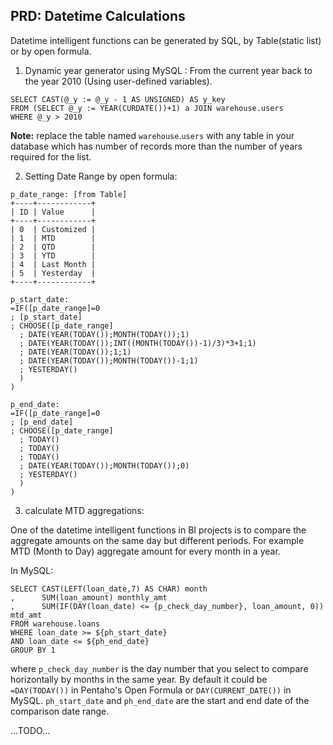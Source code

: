 ## PRD: Datetime Calculations ##

Datetime intelligent functions can be generated by SQL, by Table(static list) or by open formula.

1. Dynamic year generator using MySQL :
From the current year back to the year 2010 (Using user-defined variables). 
```
SELECT CAST(@_y := @_y - 1 AS UNSIGNED) AS y_key
FROM (SELECT @_y := YEAR(CURDATE())+1) a JOIN warehouse.users
WHERE @_y > 2010
```
**Note:** replace the table named `warehouse`.`users` with any table in your database
which has number of records more than the number of years required for the list.

2. Setting Date Range by open formula:
```
p_date_range: [from Table]
+----+------------+
| ID | Value      |
+----+------------+
| 0  | Customized |
| 1  | MTD        |
| 2  | QTD        |
| 3  | YTD        |
| 4  | Last Month |
| 5  | Yesterday  |
+----+------------+

p_start_date:
=IF([p_date_range]=0
; [p_start_date]
; CHOOSE([p_date_range]
  ; DATE(YEAR(TODAY());MONTH(TODAY());1)
  ; DATE(YEAR(TODAY());INT((MONTH(TODAY())-1)/3)*3+1;1)
  ; DATE(YEAR(TODAY());1;1)
  ; DATE(YEAR(TODAY());MONTH(TODAY())-1;1)
  ; YESTERDAY()
  )
)

p_end_date:
=IF([p_date_range]=0
; [p_end_date]
; CHOOSE([p_date_range]
  ; TODAY()
  ; TODAY()
  ; TODAY()
  ; DATE(YEAR(TODAY());MONTH(TODAY());0)
  ; YESTERDAY()
  )
)
```

3. calculate MTD aggregations:

One of the datetime intelligent functions in BI projects is to compare
the aggregate amounts on the same day but different periods. For example
MTD (Month to Day) aggregate amount for every month in a year.

In MySQL:
```
SELECT CAST(LEFT(loan_date,7) AS CHAR) month
,      SUM(loan_amount) monthly_amt
,      SUM(IF(DAY(loan_date) <= {p_check_day_number}, loan_amount, 0)) mtd_amt
FROM warehouse.loans
WHERE loan_date >= ${ph_start_date}
AND loan_date <= ${ph_end_date}
GROUP BY 1
```

where `p_check_day_number` is the day number that you select to compare horizontally by months in the same year.
By default it could be `=DAY(TODAY())` in Pentaho's Open Formula or `DAY(CURRENT_DATE())` in MySQL.
`ph_start_date` and `ph_end_date` are the start and end date of the comparison date range.


...TODO...
